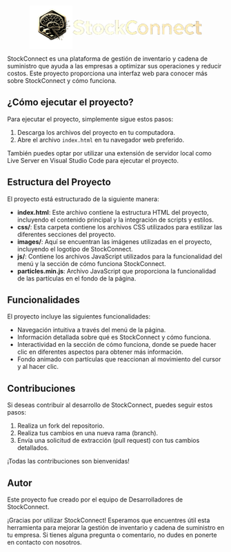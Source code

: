 <div style="display: flex; align-items: center; justify-content: center;">
  <img src="./StockConnect/images/icons/M-LOGO.png" width=100/>
  <img src="./StockConnect/images/icons/StockConnect.png" width=300/>
</div>

StockConnect es una plataforma de gestión de inventario y cadena de suministro que ayuda a las empresas a optimizar sus operaciones y reducir costos. Este proyecto proporciona una interfaz web para conocer más sobre StockConnect y cómo funciona.

## ¿Cómo ejecutar el proyecto?

Para ejecutar el proyecto, simplemente sigue estos pasos:

1. Descarga los archivos del proyecto en tu computadora.
2. Abre el archivo `index.html` en tu navegador web preferido.

También puedes optar por utilizar una extensión de servidor local como Live Server en Visual Studio Code para ejecutar el proyecto.

## Estructura del Proyecto

El proyecto está estructurado de la siguiente manera:

- **index.html**: Este archivo contiene la estructura HTML del proyecto, incluyendo el contenido principal y la integración de scripts y estilos.
- **css/**: Esta carpeta contiene los archivos CSS utilizados para estilizar las diferentes secciones del proyecto.
- **images/**: Aquí se encuentran las imágenes utilizadas en el proyecto, incluyendo el logotipo de StockConnect.
- **js/**: Contiene los archivos JavaScript utilizados para la funcionalidad del menú y la sección de cómo funciona StockConnect.
- **particles.min.js**: Archivo JavaScript que proporciona la funcionalidad de las partículas en el fondo de la página.

## Funcionalidades

El proyecto incluye las siguientes funcionalidades:

- Navegación intuitiva a través del menú de la página.
- Información detallada sobre qué es StockConnect y cómo funciona.
- Interactividad en la sección de cómo funciona, donde se puede hacer clic en diferentes aspectos para obtener más información.
- Fondo animado con partículas que reaccionan al movimiento del cursor y al hacer clic.

## Contribuciones

Si deseas contribuir al desarrollo de StockConnect, puedes seguir estos pasos:

1. Realiza un fork del repositorio.
2. Realiza tus cambios en una nueva rama (branch).
3. Envía una solicitud de extracción (pull request) con tus cambios detallados.

¡Todas las contribuciones son bienvenidas!

## Autor

Este proyecto fue creado por el equipo de Desarrolladores de StockConnect.

¡Gracias por utilizar StockConnect! Esperamos que encuentres útil esta herramienta para mejorar la gestión de inventario y cadena de suministro en tu empresa. Si tienes alguna pregunta o comentario, no dudes en ponerte en contacto con nosotros.